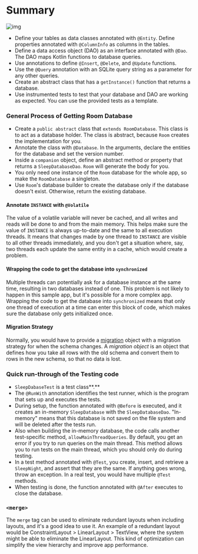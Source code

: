 Summary
==================================

![img](https://codelabs.developers.google.com/codelabs/kotlin-android-training-room-database/img/c4a598be115aa77a.png)

- Define your tables as data classes annotated with `@Entity`. Define properties annotated with `@ColumnInfo` as columns in the tables.
- Define a data access object (DAO) as an interface annotated with `@Dao`. The DAO maps Kotlin functions to database queries.
- Use annotations to define `@Insert`, `@Delete`, and `@Update` functions.
- Use the `@Query` annotation with an SQLite query string as a parameter for any other queries.
- Create an abstract class that has a `getInstance()` function that returns a database.
- Use instrumented tests to test that your database and DAO are working as expected. You can use the provided tests as a template.

### General Process of Getting Room Database

- Create a `public abstract` class that `extends RoomDatabase`. This class is to act as a database holder. The class is abstract, because `Room` creates the implementation for you.
- Annotate the class with `@Database`. In the arguments, declare the entities for the database and set the version number.
- Inside a `companion` object, define an abstract method or property that returns a `SleepDatabaseDao`. `Room` will generate the body for you.
- You only need one instance of the `Room` database for the whole app, so make the `RoomDatabase` a singleton.
- Use `Room`'s database builder to create the database only if the database doesn't exist. Otherwise, return the existing database.

#### Annotate `INSTANCE` with `@Volatile`

The value of a volatile variable will never be cached, and all writes and reads will be done to and from the main memory. This helps make sure the value of `INSTANCE` is always up-to-date and the same to all execution threads. It means that changes made by one thread to `INSTANCE` are visible to all other threads immediately, and you don't get a situation where, say, two threads each update the same entity in a cache, which would create a problem.

#### Wrapping the code to get the database into `synchronized`

Multiple threads can potentially ask for a database instance at the same time, resulting in two databases instead of one. This problem is not likely to happen in this sample app, but it's possible for a more complex app. Wrapping the code to get the database into `synchronized` means that only one thread of execution at a time can enter this block of code, which makes sure the database only gets initialized once.

#### Migration Strategy

Normally, you would have to provide a [migration](https://medium.com/androiddevelopers/understanding-migrations-with-room-f01e04b07929) object with a migration strategy for when the schema changes. A *migration object* is an object that defines how you take all rows with the old schema and convert them to rows in the new schema, so that no data is lost.

### Quick run-through of the Testing code

- `SleepDabaseTest` is a test class**.**
- The `@RunWith` annotation identifies the test runner, which is the program that sets up and executes the tests.
- During setup, the function annotated with `@Before` is executed, and it creates an in-memory `SleepDatabase` with the `SleepDatabaseDao`. "In-memory" means that this database is not saved on the file system and will be deleted after the tests run.
- Also when building the in-memory database, the code calls another test-specific method, `allowMainThreadQueries`. By default, you get an error if you try to run queries on the main thread. This method allows you to run tests on the main thread, which you should only do during testing.
- In a test method annotated with `@Test`, you create, insert, and retrieve a `SleepNight`, and assert that they are the same. If anything goes wrong, throw an exception. In a real test, you would have multiple `@Test` methods.
- When testing is done, the function annotated with `@After` executes to close the database.

### `<merge>`

The `merge` tag can be used to eliminate redundant layouts when including layouts, and it's a good idea to use it. An example of a redundant layout would be ConstraintLayout > LinearLayout > TextView, where the system might be able to eliminate the LinearLayout. This kind of optimization can simplify the view hierarchy and improve app performance.